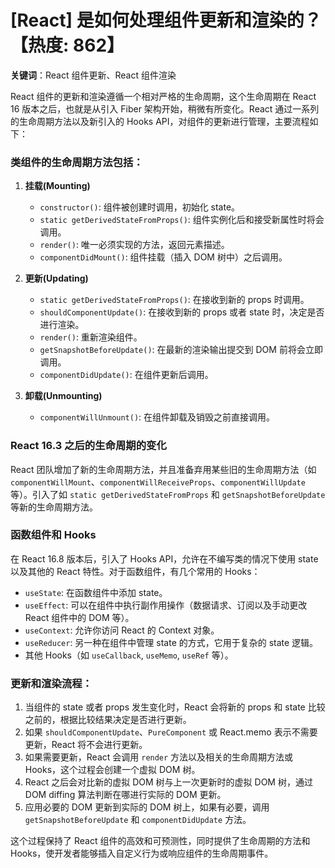 # [React] 是如何处理组件更新和渲染的？【热度: 862】

**关键词**：React 组件更新、React 组件渲染

React 组件的更新和渲染遵循一个相对严格的生命周期，这个生命周期在 React 16 版本之后，也就是从引入 Fiber 架构开始，稍微有所变化。React 通过一系列的生命周期方法以及新引入的 Hooks API，对组件的更新进行管理，主要流程如下：

### 类组件的生命周期方法包括：

1. **挂载(Mounting)**

   - `constructor()`: 组件被创建时调用，初始化 state。
   - `static getDerivedStateFromProps()`: 组件实例化后和接受新属性时将会调用。
   - `render()`: 唯一必须实现的方法，返回元素描述。
   - `componentDidMount()`: 组件挂载（插入 DOM 树中）之后调用。

2. **更新(Updating)**

   - `static getDerivedStateFromProps()`: 在接收到新的 props 时调用。
   - `shouldComponentUpdate()`: 在接收到新的 props 或者 state 时，决定是否进行渲染。
   - `render()`: 重新渲染组件。
   - `getSnapshotBeforeUpdate()`: 在最新的渲染输出提交到 DOM 前将会立即调用。
   - `componentDidUpdate()`: 在组件更新后调用。

3. **卸载(Unmounting)**
   - `componentWillUnmount()`: 在组件卸载及销毁之前直接调用。

### React 16.3 之后的生命周期的变化

React 团队增加了新的生命周期方法，并且准备弃用某些旧的生命周期方法（如 `componentWillMount`、`componentWillReceiveProps`、`componentWillUpdate` 等）。引入了如 `static getDerivedStateFromProps` 和 `getSnapshotBeforeUpdate` 等新的生命周期方法。

### 函数组件和 Hooks

在 React 16.8 版本后，引入了 Hooks API，允许在不编写类的情况下使用 state 以及其他的 React 特性。对于函数组件，有几个常用的 Hooks：

- `useState`: 在函数组件中添加 state。
- `useEffect`: 可以在组件中执行副作用操作（数据请求、订阅以及手动更改 React 组件中的 DOM 等）。
- `useContext`: 允许你访问 React 的 Context 对象。
- `useReducer`: 另一种在组件中管理 state 的方式，它用于复杂的 state 逻辑。
- 其他 Hooks（如 `useCallback`, `useMemo`, `useRef` 等）。

### 更新和渲染流程：

1. 当组件的 state 或者 props 发生变化时，React 会将新的 props 和 state 比较之前的，根据比较结果决定是否进行更新。
2. 如果 `shouldComponentUpdate`、`PureComponent` 或 React.memo 表示不需要更新，React 将不会进行更新。
3. 如果需要更新，React 会调用 `render` 方法以及相关的生命周期方法或 Hooks，这个过程会创建一个虚拟 DOM 树。
4. React 之后会对比新的虚拟 DOM 树与上一次更新时的虚拟 DOM 树，通过 DOM diffing 算法判断在哪进行实际的 DOM 更新。
5. 应用必要的 DOM 更新到实际的 DOM 树上，如果有必要，调用 `getSnapshotBeforeUpdate` 和 `componentDidUpdate` 方法。

这个过程保持了 React 组件的高效和可预测性，同时提供了生命周期的方法和 Hooks，使开发者能够插入自定义行为或响应组件的生命周期事件。